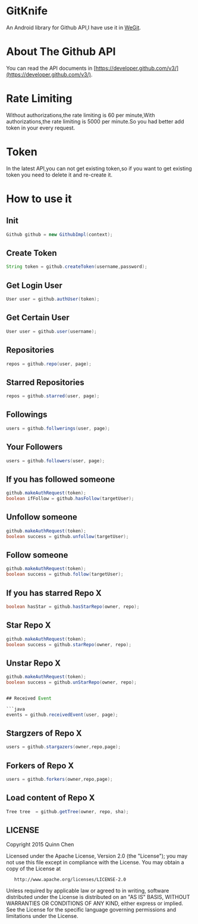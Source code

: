 # GitKnife
An Android library for Github API,I have use it in [WeGit](https://github.com/Leaking/WeGit).

# About The Github API

You can read the API documents in [https://developer.github.com/v3/](https://developer.github.com/v3/).



# Rate Limiting
Without authorizations,the rate limiting is 60 per minute,With authorizations,the rate limiting is 5000 per minute.So you had better add token in your every request.


# Token
In the latest API,you can not get existing token,so if you want to get existing token you need to delete it and re-create it.


# How to use it



## Init

```java
Github github = new GithubImpl(context);
```

## Create Token

```java
String token = github.createToken(username,password);
```

## Get Login User

```java
User user = github.authUser(token);
```

## Get Certain User

```java
User user = github.user(username);
```

## Repositories

```java
repos = github.repo(user, page);                  
```

## Starred Repositories

```java
repos = github.starred(user, page);
```

## Followings

```java
users = github.follwerings(user, page);
```

## Your Followers

```java
users = github.followers(user, page);
```

## If you has followed someone

```java
github.makeAuthRequest(token);
boolean ifFollow = github.hasFollow(targetUser);
```

## Unfollow someone

```java
github.makeAuthRequest(token);
boolean success = github.unfollow(targetUser);
```

## Follow someone

```java
github.makeAuthRequest(token);
boolean success = github.follow(targetUser);
```

## If you has starred Repo X

```java
boolean hasStar = github.hasStarRepo(owner, repo);
```

## Star Repo X

```java
github.makeAuthRequest(token);
boolean success = github.starRepo(owner, repo);
```

## Unstar Repo X

```java
github.makeAuthRequest(token);
boolean success = github.unStarRepo(owner, repo);


## Received Event

```java
events = github.receivedEvent(user, page);
```

## Stargzers of Repo X

```java
users = github.stargazers(owner,repo,page);
```

## Forkers of Repo X

```java
users = github.forkers(owner,repo,page);
```

## Load content of Repo X

```java
Tree tree  = github.getTree(owner, repo, sha);
```


## LICENSE

   Copyright 2015 Quinn Chen

   Licensed under the Apache License, Version 2.0 (the "License");
   you may not use this file except in compliance with the License.
   You may obtain a copy of the License at

       http://www.apache.org/licenses/LICENSE-2.0

   Unless required by applicable law or agreed to in writing, software
   distributed under the License is distributed on an "AS IS" BASIS,
   WITHOUT WARRANTIES OR CONDITIONS OF ANY KIND, either express or implied.
   See the License for the specific language governing permissions and
   limitations under the License.
